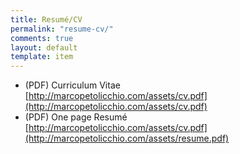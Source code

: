 ```yaml
---
title: Resumé/CV
permalink: "resume-cv/"
comments: true
layout: default
template: item
---
```


* (PDF) Curriculum Vitae <br> [http://marcopetolicchio.com/assets/cv.pdf](http://marcopetolicchio.com/assets/cv.pdf)
* (PDF) One page Resumé <br> [http://marcopetolicchio.com/assets/cv.pdf](http://marcopetolicchio.com/assets/resume.pdf)

